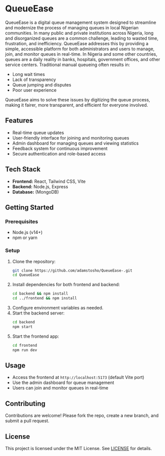 # QueueEase
QueueEase is a digital queue management system designed to streamline and modernize the process of managing queues in local Nigerian communities. In many public and private institutions across Nigeria, long and disorganized queues are a common challenge, leading to wasted time, frustration, and inefficiency. QueueEase addresses this by providing a simple, accessible platform for both administrators and users to manage, join, and monitor queues in real-time.
In Nigeria and some other countries, queues are a daily reality in banks, hospitals, government offices, and other service centers. Traditional manual queueing often results in:
- Long wait times
- Lack of transparency
- Queue jumping and disputes
- Poor user experience

QueueEase aims to solve these issues by digitizing the queue process, making it fairer, more transparent, and efficient for everyone involved.

## Features
- Real-time queue updates
- User-friendly interface for joining and monitoring queues
- Admin dashboard for managing queues and viewing statistics
- Feedback system for continuous improvement
- Secure authentication and role-based access

## Tech Stack
- **Frontend:** React, Tailwind CSS, Vite
- **Backend:** Node.js, Express
- **Database:** (MongoDB)

## Getting Started

### Prerequisites
- Node.js (v14+)
- npm or yarn

### Setup
1. Clone the repository:
   ```bash
   git clone https://github.com/adamstosho/QueueEase-.git
   cd QueueEase
   ```
2. Install dependencies for both frontend and backend:
   ```bash
   cd backend && npm install
   cd ../frontend && npm install
   ```
3. Configure environment variables as needed.
4. Start the backend server:
   ```bash
   cd backend
   npm start
   ```
5. Start the frontend app:
   ```bash
   cd frontend
   npm run dev
   ```

## Usage
- Access the frontend at `http://localhost:5173` (default Vite port)
- Use the admin dashboard for queue management
- Users can join and monitor queues in real-time

## Contributing
Contributions are welcome! Please fork the repo, create a new branch, and submit a pull request.

## License
This project is licensed under the MIT License. See [LICENSE](LICENSE) for details. 